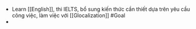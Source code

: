- Learn [[English]], thi IELTS, bổ sung kiến thức cần thiết dựa trên yêu cầu công việc, làm việc với [[Glocalization]] #Goal
- 